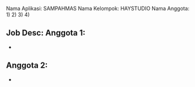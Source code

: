 Nama Aplikasi:  SAMPAHMAS
Nama Kelompok:  HAYSTUDIO
Nama Anggota:
1)
2)
3)
4)

Job Desc:
Anggota 1:
 -
 -
Anggota 2:
 -
 -
